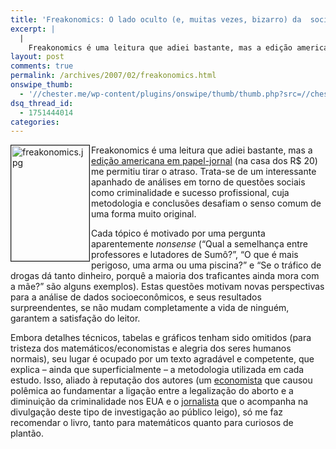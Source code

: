 ```yaml
---
title: 'Freakonomics: O lado oculto (e, muitas vezes, bizarro) da  socioeconomia'
excerpt: |
  |
    Freakonomics é uma leitura que adiei bastante, mas a edição americana em papel-jornal (na casa dos R$ 20) me permitiu tirar o atraso. Trata-se de um interessante apanhado de análises em torno de questões sociais como criminalidade e sucesso profissional,...
layout: post
comments: true
permalink: /archives/2007/02/freakonomics.html
onswipe_thumb:
  - '//chester.me/wp-content/plugins/onswipe/thumb/thumb.php?src=//chester.me/archives/img/freakonomics.jpg&amp;w=600&amp;h=800&amp;zc=1&amp;q=75&amp;f=0'
dsq_thread_id:
  - 1751444014
categories:
---
```

<img title="freakonomics.jpg" src="//chester.me/archives/img/freakonomics.jpg" width="125" height="185" align="left" border="1" style="margin-right:2px" />Freakonomics é uma leitura que adiei bastante, mas a [edição americana em papel-jornal][1] (na casa dos R$ 20) me permitiu tirar o atraso. Trata-se de um interessante apanhado de análises em torno de questões sociais como criminalidade e sucesso profissional, cuja metodologia e conclusões desafiam o senso comum de uma forma muito original.

Cada tópico é motivado por uma pergunta aparentemente *nonsense* (&#8220;Qual a semelhança entre professores e lutadores de Sumô?&#8221;, &#8220;O que é mais perigoso, uma arma ou uma piscina?&#8221; e &#8220;Se o tráfico de drogas dá tanto dinheiro, porquê a maioria dos traficantes ainda mora com a mãe?&#8221; são alguns exemplos). Estas questões motivam novas perspectivas para a análise de dados socioeconômicos, e seus resultados surpreendentes, se não mudam completamente a vida de ninguém, garantem a satisfação do leitor.

Embora detalhes técnicos, tabelas e gráficos tenham sido omitidos (para tristeza dos matemáticos/economistas e alegria dos seres humanos normais), seu lugar é ocupado por um texto agradável e competente, que explica &#8211; ainda que superficialmente &#8211; a metodologia utilizada em cada estudo. Isso, aliado à reputação dos autores (um [economista][2] que causou polêmica ao fundamentar a ligação entre a legalização do aborto e a diminuição da criminalidade nos EUA e o [jornalista][3] que o acompanha na divulgação deste tipo de investigação ao público leigo), só me faz recomendar o livro, tanto para matemáticos quanto para curiosos de plantão.

 [1]: http://www.livrariasaraiva.com.br/produto/produto.dll/detalhe?pro_id=1564659&#038;PAC_ID=6297
 [2]: http://en.wikipedia.org/wiki/Steven_Levitt
 [3]: http://en.wikipedia.org/wiki/Stephen_J._Dubner
